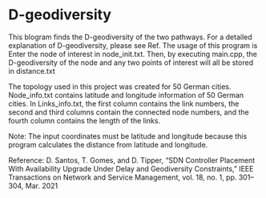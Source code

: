 # D-geodiversity

This blogram finds the D-geodiversity of the two pathways.
For a detailed explanation of D-geodiversity, please see Ref.
The usage of this program is Enter the node of interest in node_init.txt. 
Then, by executing main.cpp, the D-geodiversity of the node and any two points of interest will all be stored in distance.txt

The topology used in this project was created for 50 German cities.
Node_info.txt contains latitude and longitude information of 50 German cities.
In Links_info.txt, the first column contains the link numbers, the second and third columns contain the connected node numbers, and the fourth column contains the length of the links.

Note: The input coordinates must be latitude and longitude because this program calculates the distance from latitude and longitude.

Reference:
D. Santos, T. Gomes, and D. Tipper, “SDN Controller Placement With Availability Upgrade Under Delay and Geodiversity Constraints,” IEEE Transactions on Network and Service Management, vol. 18, no. 1, pp. 301–304, Mar. 2021
